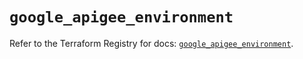 # `google_apigee_environment`

Refer to the Terraform Registry for docs: [`google_apigee_environment`](https://registry.terraform.io/providers/hashicorp/google/6.43.0/docs/resources/apigee_environment).
